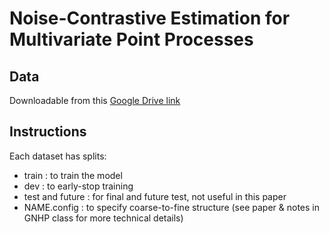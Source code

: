 # Noise-Contrastive Estimation for Multivariate Point Processes

## Data 

Downloadable from this [Google Drive link](https://drive.google.com/drive/folders/1aBq4TCkOMLFgD7sNwRybNNs4OEIlGD8H?usp=sharing)

## Instructions
Each dataset has splits:
* train : to train the model
* dev : to early-stop training
* test and future : for final and future test, not useful in this paper
* NAME.config : to specify coarse-to-fine structure (see paper & notes in GNHP class for more technical details)

